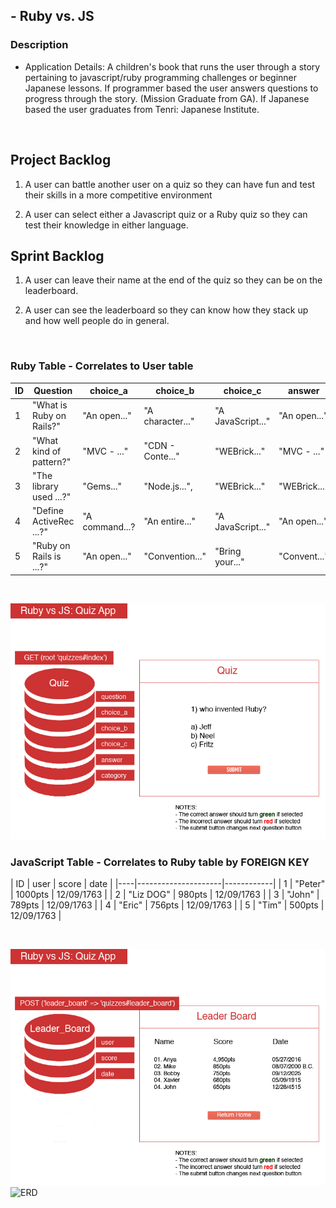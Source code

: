 ## - Ruby vs. JS
### Description
- Application Details:
A children's book that runs the user through a story pertaining to javascript/ruby programming challenges or beginner Japanese lessons. If programmer based the user answers questions to progress through the story. (Mission Graduate from GA). If Japanese based the user graduates from Tenri: Japanese Institute.

<br/>


## Project Backlog

1) A user can battle another user on a quiz so they can have fun and test their skills in a more competitive environment

2) A user can select either a Javascript quiz or a Ruby quiz so they can test their knowledge in either language.



## Sprint Backlog

1) A user can leave their name at the end of the quiz so they can be on the leaderboard.

2) A user can see the leaderboard so they can know how they stack up and how well people do in general.

<br/>



### Ruby Table - Correlates to User table

| ID | Question                  | choice_a         |      choice_b    |      choice_c     |    answer    | category |
|----|---------------------------|------------------|------------------|-------------------|--------------|----------|
| 1  | "What is Ruby on Rails?"  | "An open..."     | "A character..." | "A JavaScript..." | "An open..." |  "ruby"  |
| 2  | "What kind of pattern?"   | "MVC -  ..."     | "CDN - Conte..." | "WEBrick..."      | "MVC -  ..." |  "ruby"  |
| 3  | "The library used ...?"   | "Gems..."        | "Node.js...",    | "WEBrick..."      | "WEBrick..." |  "ruby"  |
| 4  | "Define ActiveRec ...?"   | "A command...?   | "An entire..."   | "A JavaScript..." | "An open..." |  "ruby"  |
| 5  | "Ruby on Rails is ...?"   | "An open..."     | "Convention..."  | "Bring your..."   | "Convent..." |  "ruby"  |

<br/>


![ERD](https://github.com/SaintClever/Project_04/blob/master/resources/quiz.jpg)


### JavaScript Table - Correlates to Ruby table by FOREIGN KEY

| ID | user      | score   |    date    |
|----|---------------------|------------|
| 1  | "Peter"   | 1000pts | 12/09/1763 |
| 2  | "Liz DOG" | 980pts  | 12/09/1763 | 
| 3  | "John"    | 789pts  | 12/09/1763 |
| 4  | "Eric"    | 756pts  | 12/09/1763 |
| 5  | "Tim"     | 500pts  | 12/09/1763 |

<br/>

![ERD](https://github.com/SaintClever/Project_04/blob/master/resources/leader_board.jpg)
![ERD](https://github.com/SaintClever/Project_04/blob/master/resources/rubyOnRails_final.jpg)

